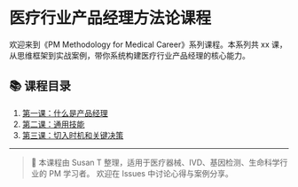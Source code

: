 # 医疗行业产品经理方法论课程

欢迎来到《PM Methodology for Medical Career》系列课程。本系列共 xx 课，从思维框架到实战案例，带你系统构建医疗行业产品经理的核心能力。


## 📚 课程目录

1. [第一课：什么是产品经理](docs/01-intro.md)
2. [第二课：通用技能](docs/02-general-tech.md)
3. [第三课：切入时机和关键决策](docs/03-time-to-go.md)


---

> 🔗 本课程由 Susan T 整理，适用于医疗器械、IVD、基因检测、生命科学行业的 PM 学习者。
> 欢迎在 Issues 中讨论心得与案例分享。
